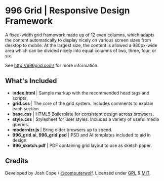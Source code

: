 # 996 Grid | Responsive Design Framework

A fixed-width grid framework made up of 12 even columns, which adapts the content automatically to display nicely on various screen sizes from desktop to mobile. At the largest size, the content is allowed a 980px-wide area which can be divided nicely into equal columns of two, three, four, or six. 

See http://996grid.com/ for more information.

## What's Included

- **index.html** | Sample markup with the recommended head tags and scripts.
- **grid.css** | The core of the grid system. Includes comments to explain each section.
- **base.css** | HTML5 Boilerplate for consistent design across browsers.
- **style.css** | Stylesheet for user styles. Includes a variety of useful media queries.
- **modernizr.js** | Bring older browsers up to speed.
- **996\_grid.ai, 996\_grid.psd** | PSD and AI templates included to aid in design.
- **996_sketch.pdf** | PDF containing grid layout to use as sketch paper.

## Credits

Developed by Josh Cope / [@computerwolf](http://twitter.com/computerwolf/). Licensed under [GPL](http://opensource.org/licenses/gpl-3.0.html) & [MIT](http://opensource.org/licenses/MIT).